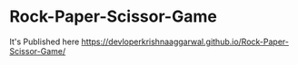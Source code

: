 # Rock-Paper-Scissor-Game

It's Published here
https://devloperkrishnaaggarwal.github.io/Rock-Paper-Scissor-Game/
